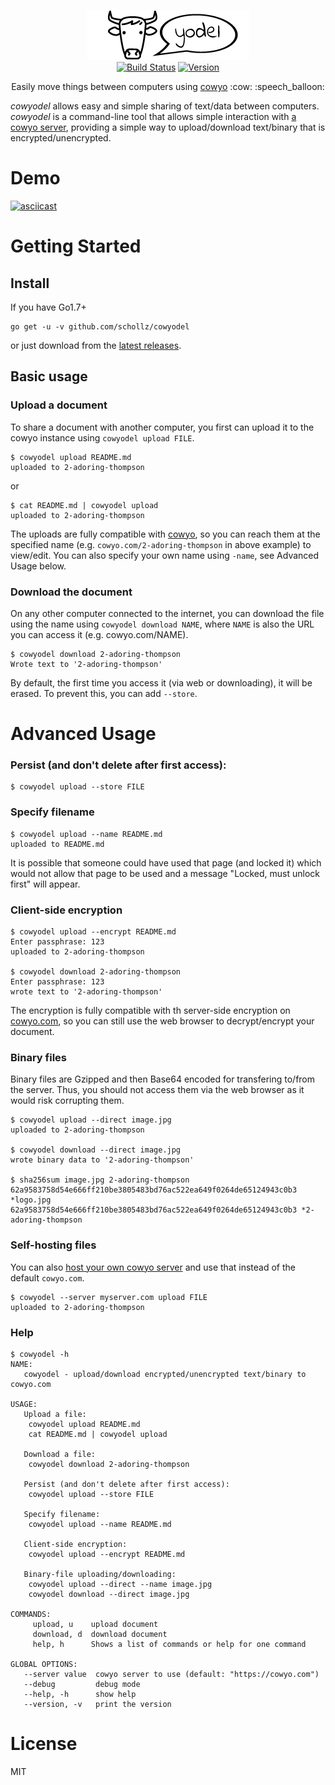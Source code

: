 <p align="center">
<img
    src="logo.png"
    width="260" height="80" border="0" alt="cowyodel">
<br>
<a href="https://travis-ci.org/schollz/cowyodel"><img src="https://img.shields.io/travis/schollz/cowyodel.svg?style=flat-square" alt="Build Status"></a>
<a href="https://github.com/schollz/cowyodel/releases/latest"><img src="https://img.shields.io/badge/version-0.1.0-brightgreen.svg?style=flat-square" alt="Version"></a>
</p>

<p align="center">Easily move things between computers using  <a href="https://github.com/schollz/cowyo">cowyo</a>  :cow: :speech_balloon:</p>

*cowyodel* allows easy and simple sharing of text/data between computers.  *cowyodel* is a command-line tool that allows simple interaction with [a cowyo server](https://github.com/schollz/cowyo), providing a simple way to upload/download text/binary that is encrypted/unencrypted.

Demo
====

[![asciicast](https://asciinema.org/a/Oq6enXjipBXqFcugqV7mSvdpR.png)](https://asciinema.org/a/Oq6enXjipBXqFcugqV7mSvdpR)

Getting Started
===============

## Install

If you have Go1.7+

```
go get -u -v github.com/schollz/cowyodel
```

or just download from the [latest releases](https://github.com/schollz/cowyodel/releases/latest).

## Basic usage 

### Upload a document

To share a document with another computer, you first can upload it to the cowyo instance using `cowyodel upload FILE`.

```
$ cowyodel upload README.md
uploaded to 2-adoring-thompson
```
or
```
$ cat README.md | cowyodel upload
uploaded to 2-adoring-thompson
```

The uploads are fully compatible with [cowyo](https://cowyo.com), so you can reach them at the specified name (e.g.  `cowyo.com/2-adoring-thompson` in above example) to view/edit. You can also specify your own name using `-name`, see Advanced Usage below.

### Download the document

On any other computer connected to the internet, you can download the file using the name using `cowyodel download NAME`, where `NAME` is also the URL you can access it (e.g. cowyo.com/NAME).

```
$ cowyodel download 2-adoring-thompson
Wrote text to '2-adoring-thompson'
```

By default, the first time you access it (via web or downloading), it will be erased. To prevent this, you can add `--store`.


Advanced Usage
===============

### Persist (and don't delete after first access):

```
$ cowyodel upload --store FILE
```


### Specify filename

```
$ cowyodel upload --name README.md
uploaded to README.md
```

It is possible that someone could have used that page (and locked it) which would not allow that page to be used and a message "Locked, must unlock first" will appear.

### Client-side encryption

```
$ cowyodel upload --encrypt README.md
Enter passphrase: 123
uploaded to 2-adoring-thompson

$ cowyodel download 2-adoring-thompson
Enter passphrase: 123
wrote text to '2-adoring-thompson'
```

The encryption is fully compatible with th server-side encryption on [cowyo.com](https://cowyo.com), so you can still use the web browser to decrypt/encrypt your document.

### Binary files

Binary files are Gzipped and then Base64 encoded for transfering to/from the server. Thus, you should not access them via the web browser as it would risk corrupting them.

```
$ cowyodel upload --direct image.jpg
uploaded to 2-adoring-thompson

$ cowyodel download --direct image.jpg
wrote binary data to '2-adoring-thompson'

$ sha256sum image.jpg 2-adoring-thompson
62a9583758d54e666ff210be3805483bd76ac522ea649f0264de65124943c0b3 *logo.jpg
62a9583758d54e666ff210be3805483bd76ac522ea649f0264de65124943c0b3 *2-adoring-thompson
```

### Self-hosting files

You can also [host your own cowyo server](https://github.com/schollz/cowyo) and use that instead of the default `cowyo.com`. 

```
$ cowyodel --server myserver.com upload FILE
uploaded to 2-adoring-thompson
```

### Help

```
$ cowyodel -h
NAME:
   cowyodel - upload/download encrypted/unencrypted text/binary to cowyo.com

USAGE:
   Upload a file:
    cowyodel upload README.md
    cat README.md | cowyodel upload
   
   Download a file:
    cowyodel download 2-adoring-thompson

   Persist (and don't delete after first access):
    cowyodel upload --store FILE

   Specify filename:
    cowyodel upload --name README.md

   Client-side encryption:
    cowyodel upload --encrypt README.md

   Binary-file uploading/downloading:
    cowyodel upload --direct --name image.jpg
    cowyodel download --direct image.jpg

COMMANDS:
     upload, u    upload document
     download, d  download document
     help, h      Shows a list of commands or help for one command

GLOBAL OPTIONS:
   --server value  cowyo server to use (default: "https://cowyo.com")
   --debug         debug mode
   --help, -h      show help
   --version, -v   print the version
```

License
========

MIT
